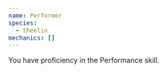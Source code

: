 ```yaml
---
name: Performer
species:
  - theelin
mechanics: []
---
```

You have proficiency in the Performance skill.
